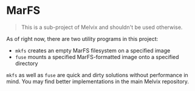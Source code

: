 # MarFS

> This is a sub-project of Melvix and shouldn't be used otherwise.

As of right now, there are two utility programs in this project:
* `mkfs` creates an empty MarFS filesystem on a specified image
* `fuse` mounts a specified MarFS-formatted image onto a specified directory

`mkfs` as well as `fuse` are quick and dirty solutions without performance in mind. You may find better implementations in the main Melvix repository.
